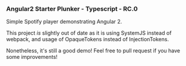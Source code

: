 ### Angular2 Starter Plunker - Typescript - RC.0

Simple Spotify player demonstrating Angular 2.

This project *is* slightly out of date as it is using SystemJS instead of webpack, and usage of OpaqueTokens instead of InjectionTokens.

Nonetheless, it's still a good demo! Feel free to pull request if you have some improvements!

